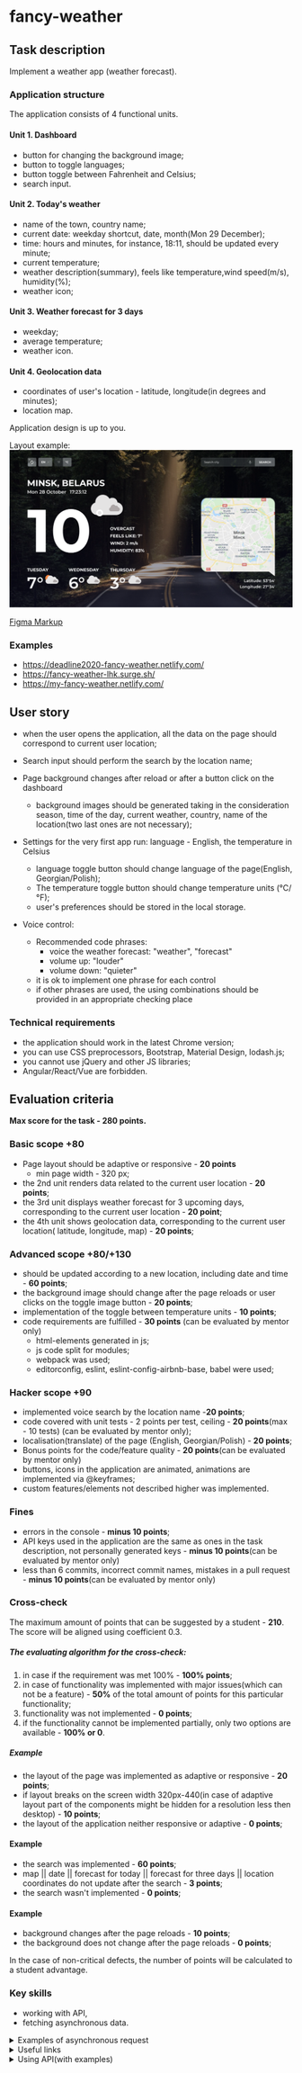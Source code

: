 # fancy-weather

## Task description

Implement a weather app (weather forecast).

### Application structure

The application consists of 4 functional units.

#### Unit 1. Dashboard
 - button for changing the background image;
 - button to toggle languages;
 - button toggle between Fahrenheit and Celsius;
 - search input.

#### Unit 2. Today's weather
 - name of the town, country name;
 - current date: weekday shortcut, date, month(Mon 29 December);
 - time: hours and minutes, for instance, 18:11, should be updated every minute;
 - current temperature;
 - weather description(summary), feels like temperature,wind speed(m/s), humidity(%);
 - weather icon;
 
#### Unit 3. Weather forecast for 3 days
 - weekday;
 - average temperature;
 - weather icon.
#### Unit 4. Geolocation data
 - coordinates of user's location - latitude, longitude(in degrees and minutes);
 - location map.

Application design is up to you.

Layout example:
![Screenshot](images/fancy-weather.png)

[Figma Markup](https://www.figma.com/file/3aQwTNcZWg5CTuvlQ1t5MQ/fancy-weather?node-id=0%3A1)


### Examples
- https://deadline2020-fancy-weather.netlify.com/
- https://fancy-weather-lhk.surge.sh/
- https://my-fancy-weather.netlify.com/



## User story

- when the user opens the application, all the data on the page should correspond to current user location;
- Search input should perform the search by the location name;
- Page background changes after reload or after a button click on the dashboard
  - background images should be generated taking in the consideration season, time of the day, current weather, country, name of the location(two last ones are not necessary);
- Settings for the very first app run: language - English, the temperature in Celsius 
     - language toggle button should change language of the page(English, Georgian/Polish);
     - The temperature toggle button should change temperature units (°C/°F);
     - user's preferences should be stored in the local storage.
     
- Voice control:
    - Recommended code phrases:
        - voice the weather forecast: "weather", "forecast"
        - volume up: "louder"
        - volume down: "quieter"
    - it is ok to implement one phrase for each control
    - if other phrases are used, the using combinations  should be provided in an appropriate checking place
 
  
### Technical requirements
 - the application should work in the latest Chrome version;
 - you can use CSS preprocessors, Bootstrap, Material Design, lodash.js;
 - you cannot use jQuery and other JS libraries;
 - Angular/React/Vue are forbidden.

## Evaluation criteria
**Max score for the task - 280 points.**

### Basic scope +80

 - Page layout should be adaptive or responsive - **20 points**
    - min page width - 320 px;
 - the 2nd unit renders data related to the current user location - **20 points**;
 - the 3rd unit displays weather forecast for 3 upcoming days, corresponding to the current user location - **20 point**;
 - the 4th unit shows geolocation data, corresponding to the current user location( latitude, longitude, map) - **20 points**;


### Advanced scope +80/+130
 - should be updated according to a new location, including date and time - **60 points**;
 - the background image should change after the page reloads or user clicks on the toggle image button - **20 points**;
 - implementation of the toggle between temperature units - **10 points**;
 - code requirements are fulfilled - **30 points** (can be evaluated by mentor only)
    - html-elements generated in js;
    - js code split for modules;
    - webpack was used;
    - editorconfig, eslint, eslint-config-airbnb-base, babel were used;

### Hacker scope +90
 - implemented voice search by the location name -**20 points**;
 - code covered with unit tests - 2 points per test, ceiling - **20 points**(max - 10 tests) (can be evaluated by mentor only);
 - localisation(translate) of the page (English, Georgian/Polish) - **20 points**;
 - Bonus points for the code/feature quality - **20 points**(can be evaluated by mentor only)
 - buttons, icons in the application are animated, animations are implemented via @keyframes;
 - custom features/elements not described higher was implemented.



### Fines 
 - errors in the console - **minus 10 points**;
 - API keys used in the application are the same as ones in the task description, not personally generated keys - **minus 10 points**(can be evaluated by mentor only)
 - less than 6 commits, incorrect commit names, mistakes in a pull request - **minus 10 points**(can be evaluated by mentor only)

### Cross-check  
The maximum amount of points that can be suggested by a student - **210**. 
The score will be aligned using coefficient 0.3.

##### The evaluating algorithm for the cross-check:
1. in case if the requirement was met 100% - **100% points**;
2. in case of functionality was implemented with major issues(which can not be a feature) - **50%** of the total amount of points for this particular functionality;
3. functionality was not implemented - **0 points**;
4. if the functionality cannot be implemented partially, only two options are available - **100% or 0**.

##### Example
 - the layout of the page was implemented as adaptive or responsive - **20 points**;
 - if layout breaks on the screen width 320px-440(in case of adaptive layout part of the components might be hidden for a resolution less then desktop) - **10 points**;
 - the layout of the application neither responsive or adaptive - **0 points**;

#### Example
 - the search was implemented - **60 points**;
 - map || date || forecast for today || forecast for three days || location coordinates do not update after the search - **3 points**;
 - the search wasn't implemented - **0 points**;

#### Example
 - background changes after the page reloads - **10 points**;
 - the background does not change after the page reloads - **0 points**;

In the case of non-critical  defects, the number of points will be calculated to a student advantage.

### Key skills
 - working with API,
 - fetching asynchronous data.



<details> 
  <summary>Examples of asynchronous request</summary>
  
  <p></p>
  
  JS-code to get a link to the image (the link displays in the console)
  
  - using fetch
  
 ``` javascript 
  function getLinkToImage() {
  const url = 'https://api.unsplash.com/photos/random?query=morning&client_id=e2077ad31a806c894c460aec8f81bc2af4d09c4f8104ae3177bb809faf0eac17';
  fetch(url)
    .then(res => res.json())
    .then(data => {
      console.log(data.urls.regular)
    });
  }
``` 
  - using async/await
  
 ``` javascript 
  async function getLinkToImage() {
    const url = 'https://api.unsplash.com/photos/random?query=morning&client_id=e2077ad31a806c894c460aec8f81bc2af4d09c4f8104ae3177bb809faf0eac17';
    const res = await fetch(url);
    const data = await res.json();
    console.log(data.urls.regular)
  }
``` 

</details> 

<details> 
  <summary>Useful links</summary>
  
- **Fetch/async/await**
  - [Fetch](https://developer.mozilla.org/en-US/docs/Web/API/Fetch_API/Using_Fetch)
  - [Async programing](https://www.youtube.com/watch?v=GuQuWsX3S8w&list=PLzLiprpVuH8e1YNSEXMtjOuB1uxqQLYED&index=22)
  - [JavaScript Fetch API and using Async/Await](https://dev.to/shoupn/javascript-fetch-api-and-using-asyncawait-47mp)

- **Date and time**
  - [Date](https://developer.mozilla.org/en-US/docs/Web/JavaScript/Reference/Global_Objects/Date)
  - [Date.prototype.toLocaleString](https://developer.mozilla.org/en-US/docs/Web/JavaScript/Reference/Global_Objects/Date/toLocaleString)

- **Voice recognition in browser**
  - [SpeechRecognition](https://developer.mozilla.org/en-US/docs/Web/API/SpeechRecognition)
  - [JavaScript Speech Recognition](https://www.youtube.com/watch?v=0mJC0A72Fnw)
  - [SpeechSynthesis](https://developer.mozilla.org/en-US/docs/Web/API/SpeechSynthesis)
  - [JavaScript Text-To-Speech](https://www.youtube.com/watch?v=saCpKH_xdgs)

- **Weather API**
  - [How to Make a Weather App Using React](https://medium.com/@leizl.samano/how-to-make-a-weather-app-using-react-403c88252deb)

- **Иконки погоды**
  - [Animated SVG Weather Icons](https://codepen.io/atiyahaider/pen/XwmPxq?editors=1100)
  - [Animated Weather Icons](https://codepen.io/irinainina/pen/ZEYORmy)
  - [Free animated SVG weather icons](https://www.amcharts.com/free-animated-svg-weather-icons/)
  - [Free to use animated weather icons](https://github.com/basmilius/weather-icons/tree/master/design/fill/animation-ready)
  - [Icons from Figma](https://wxeka.mrmarkel.com/pws/css/icons/)
  - [owfont - symbol font for Open Weather Map API](https://websygen.github.io/owfont/)
  - [ClimaCell-API weather icons](https://github.com/ClimaCell-API/weather-code-icons)
</details>

<details> 
  <summary>Using API(with examples)</summary>

<p></p>

**1. Geolocation API**    
- https://ipinfo.io/ 
  - sign up
  - get token 
  - get current user location  
  `https://ipinfo.io/json?token=eb5b90bb77d46a` 
  - [API Docs](https://ipinfo.io/developers)
  
- [Geolocation API](https://developer.mozilla.org/ru/docs/Web/API/Geolocation/getCurrentPosition)

**2. Weather API**  
OpenWeatherMap, Weatherbit, AccuWeather, Weather2020 и др.

- https://openweathermap.org/
  - sign up
  - get API Key  
    `https://home.openweathermap.org/api_keys`
  - get weather forecast data for the next five days 
    `https://api.openweathermap.org/data/2.5/forecast?q=Kiev&lang=ua&units=metric&APPID=a9a3a62789de80865407c0452e9d1c27`
  - [API Docs](https://openweathermap.org/api)
- https://www.weatherbit.io (500 запросов/сутки)
  - sign up
    `https://www.weatherbit.io/account/create`
  - join your personal account
    `https://www.weatherbit.io/account/login`
  - choose the plan Free
  - copy API key from API Keys / Admin
  - get weather forecast data for the next 3 days 
    `https://api.weatherbit.io/v2.0/forecast/daily?city=Moscow&country=RU&days=3&units=S&lang=be&key=619b6dd131094859b162bb2577321b2a`
  - [API Docs](https://www.weatherbit.io/api)
- https://www.weatherapi.com (20000 запросов/месяц)
  - sign up
    `https://www.weatherapi.com/signup.aspx`
  - confirm email (follow the link sent to your email)
  - join your personal account 
    `https://www.weatherapi.com/login.aspx`
  - copy API key
  - get weather forecast data for the next 3 days 
    `https://api.weatherapi.com/v1/forecast.json?key=363474e96d194f10ab9212718201105&q=Moscow&days=3`
  - [API Docs](https://www.weatherapi.com/docs/)
- https://www.climacell.co/ (1000 запросов/сутки)
  - sign up
    `https://developer.climacell.co/sign-up`
  - confirm email (follow the link sent to your email)
  - join your personal account  
    `https://developer.climacell.co/sign-in`
  - copy API key
  - get weather forecast data for the next several days
    `https://api.climacell.co/v3/weather/forecast/daily?lat=55.7522&lon=37.6156&unit_system=si&start_time=now&fields=feels_like%2Ctemp%2Chumidity%2Cwind_speed%2Cweather_code&apikey=rh8L0roTYDgi9hvbGsd6X3cu5rRWiV05`
  - [API Docs](https://developer.climacell.co/v3/docs)

**3. Images API**

- https://unsplash.com/developers
  - sign up
  - confirm email (follow the link sent to your email)
  - create an application
    `https://unsplash.com/oauth/applications`
  - get Access Key
  - get an image for the background, which should be updated every time the page reloads
    `https://api.unsplash.com/photos/random?orientation=landscape&per_page=1&query=nature&client_id=e2077ad31a806c894c460aec8f81bc2af4d09c4f8104ae3177bb809faf0eac17`
  - the service has a limitation - 50 images per hour
  - [API Docs](https://unsplash.com/documentation)
- https://www.flickr.com/services/
    - sign up
    - confirm email (follow the link sent to your email)
    - create an application `https://www.flickr.com/services/apps/create/apply/`
    - get API Key
    - get images `https://www.flickr.com/services/rest/?method=flickr.photos.search&api_key=0f15ff623f1198a1f7f52550f8c36057&tags=nature,spring,morning&tag_mode=all&extras=url_h&format=json&nojsoncallback=1`
    - [API Docs](https://www.flickr.com/services/api/)
    - [The Flickr
Developer Guide](https://www.flickr.com/services/developer/api/)
    - Still have questions? Check out [code.flickr.com](https://code.flickr.net/) or the [FAQs](https://help.flickr.com/)!
    - example with API API Flickr [demo](https://flickr-api-test.netlify.com/)
    _Attention_ Flickr API is a huge and not always easy to work with


**4. Maps API**  
Google Maps API, API Yandex maps, MapBox, OpenStreetMap и др.

- https://www.mapbox.com
  - sign up  
    `https://account.mapbox.com/auth/signup/`
  - confirm email (follow the link sent to your email)
  - get Access token  
    `https://account.mapbox.com/`
  - choose design
    `https://docs.mapbox.com/mapbox-gl-js/examples/`
  - [API Docs](https://docs.mapbox.com/api/maps/)

**5. Geocoding API**  
Google Geocoding, Яндекс.Карты Geocoder, Nominatim OpenStreetMap, Data Science Toolkit, Gisgraphy, OpenCage Geocoder и др.

- https://opencagedata.com/
  - sign up  
  - get API key
  - get coordinated by the name of the location
    `https://api.opencagedata.com/geocode/v1/json?q=Minsk&key=c6b6da0f80f24b299e08ee1075f81aa5&pretty=1&no_annotations=1`
  - [API Docs](https://opencagedata.com/api)
    </details>
    

